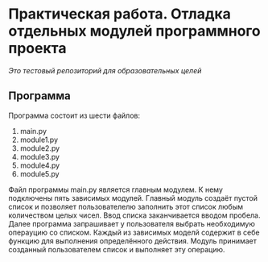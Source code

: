 # Практическая работа. Отладка отдельных модулей программного проекта

*Это тестовый репозиторий для образовательных целей*

## Программа
Программа состоит из шести файлов:
1. main.py
2. module1.py
3. module2.py
4. module3.py
5. module4.py
6. module5.py

Файл программы main.py является главным модулем. К нему подключены пять зависимых модулей. Главный модуль создаёт пустой список и позволяет пользователелю заполнить этот список любым количеством целых чисел. Ввод списка заканчивается вводом пробела. Далее программа запрашивает у пользователя выбрать необходимую операуцию со списком.
Каждый из зависимых моделй содержит в себе функцию для выполнения определённого действия. Модуль принимает созданный пользователем список и выполняет эту операцию.
